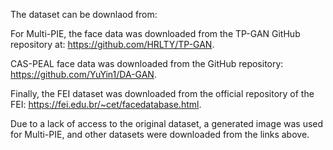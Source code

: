 The dataset can be downlaod from: 

For Multi-PIE, the face data was downloaded from the TP-GAN GitHub repository at: https://github.com/HRLTY/TP-GAN. 

CAS-PEAL face data was downloaded from the GitHub repository: https://github.com/YuYin1/DA-GAN. 

Finally, the FEI dataset was downloaded from the official repository of the FEI: https://fei.edu.br/~cet/facedatabase.html.

Due to a lack of access to the original dataset, a generated image was used for Multi-PIE, and other datasets were downloaded from the links above.  
